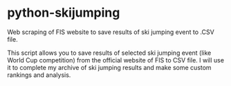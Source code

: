 # python-skijumping
Web scraping of FIS website to save results of ski jumping event to .CSV file.

This script allows you to save results of selected ski jumping event (like World Cup competition) from the official website of FIS to CSV file. I will use it to complete my archive of ski jumping results and make some custom rankings and analysis.
